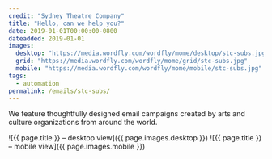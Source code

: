 ```yaml
---
credit: "Sydney Theatre Company"
title: "Hello, can we help you?"
date: 2019-01-01T00:00:00-0800
dateadded: 2019-01-01
images:
  desktop: "https://media.wordfly.com/wordfly/mome/desktop/stc-subs.jpg"
  grid: "https://media.wordfly.com/wordfly/mome/grid/stc-subs.jpg"
  mobile: "https://media.wordfly.com/wordfly/mome/mobile/stc-subs.jpg"
tags:
  - automation
permalink: /emails/stc-subs/
---
```

We feature thoughtfully designed email campaigns created by arts and culture organizations from around the world.

![{{ page.title }} – desktop view]({{ page.images.desktop }})
![{{ page.title }} – mobile view]({{ page.images.mobile }})
